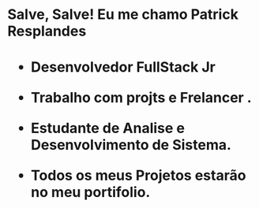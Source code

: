 <h1> Salve, Salve! Eu me  chamo Patrick Resplandes <h1>
  
  - Desenvolvedor FullStack Jr
  
  - Trabalho com projts e Frelancer .
  
  - Estudante de Analise e Desenvolvimento de Sistema.
  
  - Todos os meus Projetos estarão no meu portifolio.
  
